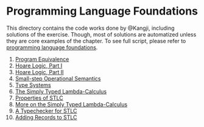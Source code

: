 # Programming Language Foundations

This directory contains the code works done by @Kangji,
including solutions of the exercise.
Though, most of solutions are automatized unless they are core examples of the chapter.
To see full script, please refer to [programming language foundations](https://softwarefoundations.cis.upenn.edu/plf-current/toc.html).

1. [Program Equivalence](Equiv.v)
2. [Hoare Logic, Part I](Hoare.v)
3. [Hoare Logic, Part II](Hoare2.v)
4. [Small-step Operational Semantics](Smallstep.v)
5. [Type Systems](Types.v)
6. [The Simply Typed Lambda-Calculus](Stlc.v)
7. [Properties of STLC](StlcProp.v)
8. [More on the Simply Typed Lambda-Calculus](MoreStlc.v)
9. [A Typechecker for STLC](Typechecking.v)
10. [Adding Records to STLC](Records.v)
